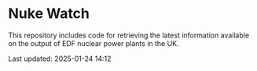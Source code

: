 # Nuke Watch

This repository includes code for retrieving the latest information available on the output of EDF nuclear power plants in the UK.

Last updated: 2025-01-24 14:12